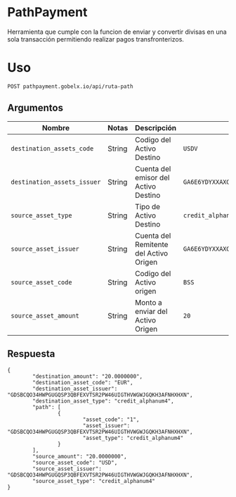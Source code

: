 # PathPayment



Herramienta que cumple con la funcion de enviar y convertir divisas en una sola transacción permitiendo realizar pagos transfronterizos.



<h1>Uso</h1>


<pre><code>POST pathpayment.gobelx.io/api/ruta-path</code></pre>


<h2>Argumentos</h2>

<table>
<thead>
<tr>
<th><font style="vertical-align: inherit;"><font style="vertical-align: inherit;">Nombre</font></font></th>
<th><font style="vertical-align: inherit;"><font style="vertical-align: inherit;">Notas</font></font></th>
<th><font style="vertical-align: inherit;"><font style="vertical-align: inherit;">Descripción</font></font></th>
<th><font style="vertical-align: inherit;"><font style="vertical-align: inherit;">Ejemplo</font></font></th>
</tr>
</thead>
<tbody>
<tr>
<td><code>destination_assets_code</code></td>
<td><font style="vertical-align: inherit;"><font style="vertical-align: inherit;">String</font></font></td>
<td><font style="vertical-align: inherit;"><font style="vertical-align: inherit;">Codigo del Activo Destino</font></font></td>
<td><code>USDV</code></td>
</tr>
<tr>
<td><code>destination_assets_issuer</code></td>
<td><font style="vertical-align: inherit;"><font style="vertical-align: inherit;">String</font></font></td>
<td><font style="vertical-align: inherit;"><font style="vertical-align: inherit;">Cuenta del emisor del Activo Destino</font></font></td>
<td><code>GA6E6YDYXXAXG4VZAOGIX3N3HETLMGVBLQKAAIZQ3PIMQGHAQ63RA6EO</code></td>
</tr>
<tr>
<td><code>source_asset_type</code></td>
<td><font style="vertical-align: inherit;"><font style="vertical-align: inherit;">String</font></font></td>
<td><font style="vertical-align: inherit;"><font style="vertical-align: inherit;">Tipo de Activo Destino</font></font></td>
<td><code>credit_alphanum4</code></td>
</tr>
<tr>
<td><code>source_asset_issuer</code></td>
<td><font style="vertical-align: inherit;"><font style="vertical-align: inherit;">String</font></font></td>
<td><font style="vertical-align: inherit;"><font style="vertical-align: inherit;"></font>Cuenta del Remitente del Activo Origen </font></td>
<td><code>GA6E6YDYXXAXG4VZAOGIX3N3HETLMGVBLQKAAIZQ3PIMQGHAQ63RA6EO</code></td>
</tr>
<tr>
<td><code>source_asset_code</code></td>
<td><font style="vertical-align: inherit;"><font style="vertical-align: inherit;">String</font></font></td>
<td><font style="vertical-align: inherit;"><font style="vertical-align: inherit;">Codigo del Activo origen</font></font></td>
<td><code>BSS</code></td>
</tr>
<tr>
<td><code>source_asset_amount</code></td>
<td><font style="vertical-align: inherit;"><font style="vertical-align: inherit;">String</font></font></td>
<td><font style="vertical-align: inherit;"><font style="vertical-align: inherit;">Monto a enviar del Activo Origen </font><font style="vertical-align: inherit;"></font></font></td>
<td><code>20</code></td>
</tr>
</tbody>
</table>


<h2>Respuesta</h2>

<pre class="cm-s-monokai CodeMirror codeBlock codeBlock--syntaxHighlight"><code class="language-json">{
        <span class="cm-string">"destination_amount"</span>: <span class="cm-string">"20.0000000"</span>,
        <span class="cm-string">"destination_asset_code"</span>: <span class="cm-string">"EUR"</span>,
        <span class="cm-string">"destination_asset_issuer"</span>: <span class="cm-string">"GDSBCQO34HWPGUGQSP3QBFEXVTSR2PW46UIGTHVWGWJGQKH3AFNHXHXN"</span>,
        <span class="cm-string">"destination_asset_type"</span>: <span class="cm-string">"credit_alphanum4"</span>,
        <span class="cm-string">"path"</span>: [
                {
                        <span class="cm-string cm-property">"asset_code"</span>: <span class="cm-string">"1"</span>,
                        <span class="cm-string cm-property">"asset_issuer"</span>: <span class="cm-string">"GDSBCQO34HWPGUGQSP3QBFEXVTSR2PW46UIGTHVWGWJGQKH3AFNHXHXN"</span>,
                        <span class="cm-string cm-property">"asset_type"</span>: <span class="cm-string">"credit_alphanum4"</span>
                }
        ],
        <span class="cm-string">"source_amount"</span>: <span class="cm-string">"20.0000000"</span>,
        <span class="cm-string">"source_asset_code"</span>: <span class="cm-string">"USD"</span>,
        <span class="cm-string">"source_asset_issuer"</span>: <span class="cm-string">"GDSBCQO34HWPGUGQSP3QBFEXVTSR2PW46UIGTHVWGWJGQKH3AFNHXHXN"</span>,
        <span class="cm-string">"source_asset_type"</span>: <span class="cm-string">"credit_alphanum4"</span>
}
</code></pre>
